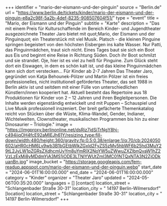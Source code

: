 +++
identifier = "mario-der-eismann-und-der-pinguin"
source = "Berlin.de"
url = "https://www.berlin.de/tickets/kinder/mario-der-eismann-und-der-pinguin-e8a2c98f-5a2b-4def-8235-908507604f51/"
type = "event"
title = "Mario, der Eismann und der Pinguin"
subtitle = "Karte"
description = "Das mit einem Preis für Kulturschaffende im Bereich Kinder- und Jugendtheater ausgezeichnete Theater Jaro bietet mit quot;Mario, der Eismann und der Pinguinquot; ein Theaterstück mit viel Musik.
Platsch - die kleinen Pinguine springen begeistert von den höchsten Eisbergen ins kalte Wasser. Nur Patti, das Pinguinmädchen, traut sich nicht. Eines Tages baut sie sich ein Boot aus Eis und beginnt eine Reise in Richtung Süden. Doch ihr Boot schmilzt und sie strandet. Oje, hier ist es viel zu heiß für Pinguine.
Zum Glück steht dort ein Eiswagen, in dem es schön kalt ist, und das kleine Pinguinmädchen kann sich dort verstecken...
Für Kinder ab 2-7 Jahren
Das Theater Jaro, gegründet von Katja Behounek-Pölzer und Martin  Pölzer ist ein freies professionelles, nicht institutionell gefördertes  Theater, das seit 1988 in Berlin aktiv ist und seitdem mit einer Fülle  von unterschiedlichen Künstlern/innen kooperiert hat.
Aktuell  besteht das Repertoire aus 18 Produktionen für Kinder von 2 – 12 Jahren  und ihren Begleitpersonen. Die Inhalte werden eigenständig entwickelt  und mit Puppen – Schauspiel und Live Musik professionell inszeniert.
Der breit gefächerte Themenkatalog reicht von Stücken über die Wüste,  Klima-Wandel,  Gender,  Indianer, Wichtelwelten, Clownstheater,  musikalischen Programmen bis hin zu einer Dinosaurier – Triologie."
image = "https://imgproxy.berlinonline.net/dsRiz7jdSiTrNgY8hj-c494iiqOH4fcE92aMIEJh61Y/resizing_type:fill-down/width:480/height:360/gravity:fp:0.5:0.38/enlarge:1/q:70/cb:2024050602/aHR0cHM6Ly9wb3B1bGEtbWlkZGxld2FyZS5zMy5hbWF6b25hd3MuY29tL2JvLW1pZGRsZXdhcmUvYm8uYmRlX2NoYW5uZWwuZXZlbnQvaW1hZ2VzLzExMi8yMDdmYjA3MS1jODE3LTNlYWUtZmI3MC01NTQxNTA3N2ZjODkuanBn.jpg"
image_bucket = "https://storage.googleapis.com/fem-readup.appspot.com/mario-der-eismann-und-der-pinguin.webp"
start_date = "2024-06-01T16:00:00.000"
end_date = "2024-06-01T16:00:00.000"
category = "Kinder"
organizer = "Theater Jaro"
updated = "2024-05-06T00:35:20.000"
languages = []
[contact]
location_street = "Schlangenbader Straße 30-31"
location_city = " 14197 Berlin-Wilmersdorf"
[location]
location_street = "Schlangenbader Straße 30-31"
location_city = " 14197 Berlin-Wilmersdorf"
+++